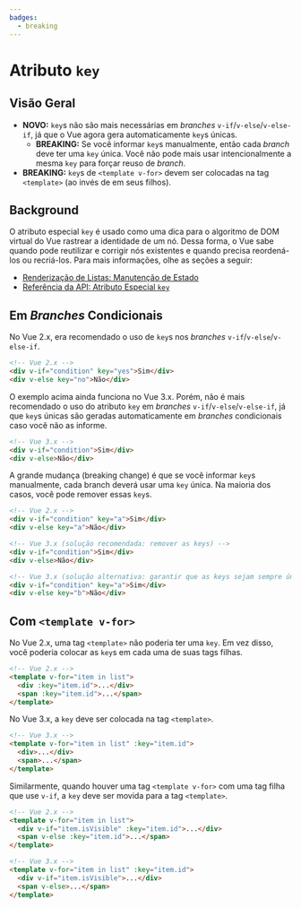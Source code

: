```yaml
---
badges:
  - breaking
---
```


# Atributo `key` <MigrationBadges :badges="$frontmatter.badges" />

## Visão Geral

- **NOVO:** `key`s não são mais necessárias em _branches_ `v-if`/`v-else`/`v-else-if`, já que o Vue agora gera automaticamente `key`s únicas.
  - **BREAKING:** Se você informar `key`s manualmente, então cada _branch_ deve ter uma `key` única. Você não pode mais usar intencionalmente a mesma `key` para forçar reuso de _branch_.
- **BREAKING:** `key`s de `<template v-for>` devem ser colocadas na tag `<template>` (ao invés de em seus filhos).

## Background

O atributo especial `key` é usado como uma dica para o algoritmo de DOM virtual do Vue rastrear a identidade de um nó. Dessa forma, o Vue sabe quando pode reutilizar e corrigir nós existentes e quando precisa reordená-los ou recriá-los. Para mais informações, olhe as seções a seguir:

- [Renderização de Listas: Manutenção de Estado](/guide/list.html#manutencao-de-estado)
- [Referência da API: Atributo Especial `key`](/api/special-attributes.html#key)

## Em _Branches_ Condicionais

No Vue 2.x, era recomendado o uso de `key`s nos _branches_ `v-if`/`v-else`/`v-else-if`.

```html
<!-- Vue 2.x -->
<div v-if="condition" key="yes">Sim</div>
<div v-else key="no">Não</div>
```

O exemplo acima ainda funciona no Vue 3.x. Porém, não é mais recomendado o uso do atributo `key` em _branches_ `v-if`/`v-else`/`v-else-if`, já que `key`s únicas são geradas automaticamente em _branches_ condicionais caso você não as informe.

```html
<!-- Vue 3.x -->
<div v-if="condition">Sim</div>
<div v-else>Não</div>
```

A grande mudança (breaking change) é que se você informar `key`s manualmente, cada branch deverá usar uma `key` única. Na maioria dos casos, você pode remover essas `key`s.

```html
<!-- Vue 2.x -->
<div v-if="condition" key="a">Sim</div>
<div v-else key="a">Não</div>

<!-- Vue 3.x (solução recomendada: remover as keys) -->
<div v-if="condition">Sim</div>
<div v-else>Não</div>

<!-- Vue 3.x (solução alternativa: garantir que as keys sejam sempre únicas) -->
<div v-if="condition" key="a">Sim</div>
<div v-else key="b">Não</div>
```

## Com `<template v-for>`

No Vue 2.x, uma tag `<template>` não poderia ter uma `key`. Em vez disso, você poderia colocar as `key`s em cada uma de suas tags filhas.

```html
<!-- Vue 2.x -->
<template v-for="item in list">
  <div :key="item.id">...</div>
  <span :key="item.id">...</span>
</template>
```

No Vue 3.x, a `key` deve ser colocada na tag `<template>`.

```html
<!-- Vue 3.x -->
<template v-for="item in list" :key="item.id">
  <div>...</div>
  <span>...</span>
</template>
```

Similarmente, quando houver uma tag `<template v-for>` com uma tag filha que use `v-if`, a `key` deve ser movida para a tag `<template>`.

```html
<!-- Vue 2.x -->
<template v-for="item in list">
  <div v-if="item.isVisible" :key="item.id">...</div>
  <span v-else :key="item.id">...</span>
</template>

<!-- Vue 3.x -->
<template v-for="item in list" :key="item.id">
  <div v-if="item.isVisible">...</div>
  <span v-else>...</span>
</template>
```
